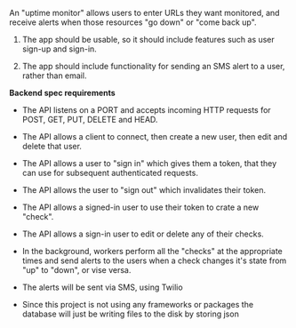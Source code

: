 An "uptime monitor" allows users to enter URLs they want monitored,
and receive alerts when those resources "go down" or "come back up".

1. The app should be usable, so it should include features such as
user sign-up and sign-in.

2. The app should include functionality for sending an SMS alert
to a user, rather than email.

**Backend spec requirements**

- The API listens on a PORT and accepts incoming HTTP requests for
POST, GET, PUT, DELETE and HEAD.

- The API allows a client to connect, then create a new user,
then edit and delete that user.

- The API allows a user to "sign in" which gives them a token,
that they can use for subsequent authenticated requests.

- The API allows the user to "sign out" which invalidates their token.

- The API allows a signed-in user to use their token to crate a new "check".

- The API allows a sign-in user to edit or delete any of their checks.

- In the background, workers perform all the "checks" at the appropriate times
and send alerts to the users when a check changes it's state
from "up" to "down", or vise versa.

- The alerts will be sent via SMS, using Twilio

- Since this project is not using any frameworks or packages the database will
just be writing files to the disk by storing json
